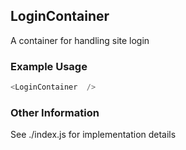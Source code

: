 ## LoginContainer
A container for handling site login

### Example Usage

```js
<LoginContainer  />
```


### Other Information
See ./index.js for implementation details
